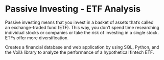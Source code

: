 # Passive Investing - ETF Analysis
Passive investing means that you invest in a basket of assets that’s called an exchange-traded fund (ETF). This way, you don’t spend time researching individual stocks or companies or take the risk of investing in a single stock. ETFs offer more diversification.

Creates a financial database and web application by using SQL, Python, and the Voilà library to analyze the performance of a hypothetical fintech ETF.
